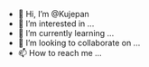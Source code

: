 - 👋 Hi, I’m @Kujepan
- 👀 I’m interested in ...
- 🌱 I’m currently learning ...
- 💞️ I’m looking to collaborate on ...
- 📫 How to reach me ...

<!---
Kujepan/Kujepan is a ✨ special ✨ repository because its `README.md` (this file) appears on your GitHub profile.
You can click the Preview link to take a look at your changes.
--->
